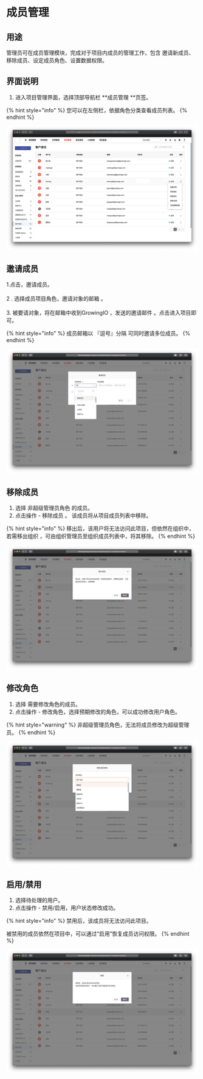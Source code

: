 # 成员管理

## **用途**

管理员可在成员管理模块，完成对于项目内成员的管理工作，包含 邀请新成员、移除成员、设定成员角色、设置数据权限。

## **界面说明**

1. 进入项目管理界面，选择顶部导航栏 **成员管理 **页签。

{% hint style="info" %}
&#x20;您可以在左侧栏，依据角色分类查看成员列表。
{% endhint %}

![](../../.gitbook/assets/ying-mu-jie-tu-20200418-xia-wu-4.06.49.png)

## 邀请成员

1.点击，邀请成员。\
\
2 . 选择成员项目角色，邀请对象的邮箱 。\
\
3\. 被要请对象，将在邮箱中收到GrowingIO ，发送的邀请邮件 。点击进入项目即可。

{% hint style="info" %}
成员邮箱以 『逗号』分隔 可同时邀请多位成员。
{% endhint %}

![](../../.gitbook/assets/ying-mu-jie-tu-20200418-xia-wu-4.09.29.png)

## 移除成员

1. 选择 非超级管理员角色 的成员。
2. 点击操作 - 移除成员 。 该成员将从项目成员列表中移除。

{% hint style="info" %}
移出后，该用户将无法访问此项目，但依然在组织中，若需移出组织 ，可由组织管理员至组织成员列表中，将其移除。
{% endhint %}

![](../../.gitbook/assets/ying-mu-jie-tu-20200418-xia-wu-4.14.28.png)

## 修改角色

1. 选择 需要修改角色的成员。
2. 点击操作 - 修改角色，选择预期修改的角色，可以成功修改用户角色。

{% hint style="warning" %}
非超级管理员角色，无法将成员修改为超级管理员。
{% endhint %}

![](../../.gitbook/assets/ying-mu-jie-tu-20200418-xia-wu-4.18.49.png)

## 启用/禁用

1. 选择待处理的用户。
2. 点击操作 - 禁用/启用，用户状态修改成功。

{% hint style="info" %}
禁用后，该成员将无法访问此项目。

被禁用的成员依然在项目中，可以通过“启用”恢复成员访问权限。
{% endhint %}

![](../../.gitbook/assets/ying-mu-jie-tu-20200418-xia-wu-4.14.40.png)

